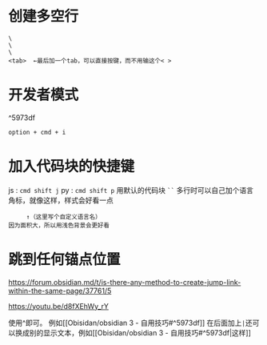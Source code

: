 # 创建多空行
```ob
\
\
\
<tab>  ←最后加一个tab，可以直接按键，而不用输这个< >
```


# 开发者模式 

^5973df

`option + cmd + i`

# 加入代码块的快捷键
js : `cmd shift j`
py : `cmd shift p`
用默认的代码块 ` `` `
多行时可以自己加个语言角标，就像这样，样式会好看一点
```obsidian 
     ↑（这里写个自定义语言名）
因为面积大，所以用浅色背景会更好看

```

# 跳到任何锚点位置

https://forum.obsidian.md/t/is-there-any-method-to-create-jump-link-within-the-same-page/37761/5

https://youtu.be/d8fXEhWy_rY

使用^即可。
例如[[Obisidan/obsidian 3 - 自用技巧#^5973df]]
在后面加上`|`还可以换成别的显示文本，例如[[Obisidan/obsidian 3 - 自用技巧#^5973df|这样]]
